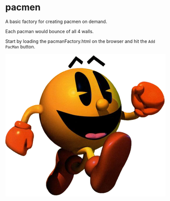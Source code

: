 # pacmen
A basic factory for creating pacmen on demand.

Each pacman would bounce of all 4 walls.

Start by loading the pacmanFactory.html on the browser and hit the `Add PacMan` button.

<img src="./images/pac_man_3d.png">
